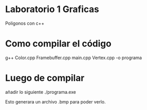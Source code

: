 # Laboratorio 1 Graficas
Poligonos con c++

# Como compilar el código
g++ Color.cpp Framebuffer.cpp main.cpp Vertex.cpp -o  programa

# Luego de compilar
añadir lo siguiente
./programa.exe

Esto generara un archivo .bmp para poder verlo.